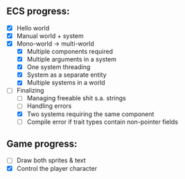 ## ECS progress:

- [x] Hello world
- [x] Manual world + system
- [x] Mono-world -> multi-world
  - [x] Multiple components required
  - [x] Multiple arguments in a system
  - [x] One system threading
  - [x] System as a separate entity
  - [x] Multiple systems in a world
- [ ] Finalizing
  - [ ] Managing freeable shit s.a. strings
  - [ ] Handling errors
  - [x] Two systems requiring the same component
  - [ ] Compile error if trait types contain non-pointer fields

## Game progress:

- [ ] Draw both sprites & text
- [x] Control the player character
